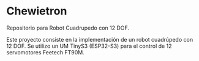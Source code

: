 # Chewietron
 Repositorio para Robot Cuadrupedo con 12 DOF.

Este proyecto consiste en la implementación de un robot cuadrúpedo con 12 DOF. Se utilizo un UM TinyS3 (ESP32-S3) para el control de 12 servomotores Feetech FT90M.






